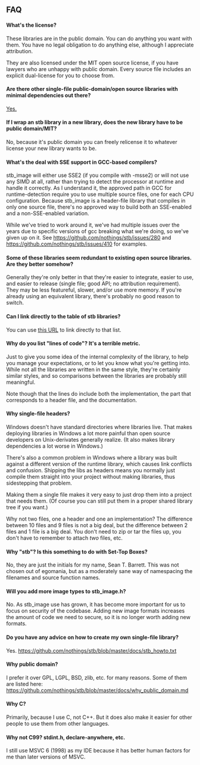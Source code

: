 
FAQ
---

#### What's the license?

These libraries are in the public domain. You can do anything you
want with them. You have no legal obligation
to do anything else, although I appreciate attribution.

They are also licensed under the MIT open source license, if you have lawyers
who are unhappy with public domain. Every source file includes an explicit
dual-license for you to choose from.

#### <a name="other_libs"></a> Are there other single-file public-domain/open source libraries with minimal dependencies out there?

[Yes.](https://github.com/nothings/single_file_libs)

#### If I wrap an stb library in a new library, does the new library have to be public domain/MIT?

No, because it's public domain you can freely relicense it to whatever license your new
library wants to be.

#### What's the deal with SSE support in GCC-based compilers?

stb_image will either use SSE2 (if you compile with -msse2) or
will not use any SIMD at all, rather than trying to detect the
processor at runtime and handle it correctly. As I understand it,
the approved path in GCC for runtime-detection require
you to use multiple source files, one for each CPU configuration.
Because stb_image is a header-file library that compiles in only
one source file, there's no approved way to build both an
SSE-enabled and a non-SSE-enabled variation.

While we've tried to work around it, we've had multiple issues over
the years due to specific versions of gcc breaking what we're doing,
so we've given up on it. See https://github.com/nothings/stb/issues/280
and https://github.com/nothings/stb/issues/410 for examples.

#### Some of these libraries seem redundant to existing open source libraries. Are they better somehow?

Generally they're only better in that they're easier to integrate,
easier to use, and easier to release (single file; good API; no
attribution requirement). They may be less featureful, slower,
and/or use more memory. If you're already using an equivalent
library, there's probably no good reason to switch.

#### Can I link directly to the table of stb libraries?

You can use [this URL](https://github.com/nothings/stb#stb_libs) to link directly to that list.

#### Why do you list "lines of code"? It's a terrible metric.

Just to give you some idea of the internal complexity of the library,
to help you manage your expectations, or to let you know what you're
getting into. While not all the libraries are written in the same
style, they're certainly similar styles, and so comparisons between
the libraries are probably still meaningful.

Note though that the lines do include both the implementation, the
part that corresponds to a header file, and the documentation.

#### Why single-file headers?

Windows doesn't have standard directories where libraries
live. That makes deploying libraries in Windows a lot more
painful than open source developers on Unix-derivates generally
realize. (It also makes library dependencies a lot worse in Windows.)

There's also a common problem in Windows where a library was built
against a different version of the runtime library, which causes
link conflicts and confusion. Shipping the libs as headers means
you normally just compile them straight into your project without
making libraries, thus sidestepping that problem.

Making them a single file makes it very easy to just
drop them into a project that needs them. (Of course you can
still put them in a proper shared library tree if you want.)

Why not two files, one a header and one an implementation?
The difference between 10 files and 9 files is not a big deal,
but the difference between 2 files and 1 file is a big deal.
You don't need to zip or tar the files up, you don't have to
remember to attach *two* files, etc.

#### Why "stb"? Is this something to do with Set-Top Boxes?

No, they are just the initials for my name, Sean T. Barrett.
This was not chosen out of egomania, but as a moderately sane
way of namespacing the filenames and source function names.

#### Will you add more image types to stb_image.h?

No. As stb_image use has grown, it has become more important
for us to focus on security of the codebase. Adding new image
formats increases the amount of code we need to secure, so it
is no longer worth adding new formats.

#### Do you have any advice on how to create my own single-file library?

Yes. https://github.com/nothings/stb/blob/master/docs/stb_howto.txt

#### Why public domain?

I prefer it over GPL, LGPL, BSD, zlib, etc. for many reasons.
Some of them are listed here:
https://github.com/nothings/stb/blob/master/docs/why_public_domain.md

#### Why C?

Primarily, because I use C, not C++. But it does also make it easier
for other people to use them from other languages.

#### Why not C99? stdint.h, declare-anywhere, etc.

I still use MSVC 6 (1998) as my IDE because it has better human factors
for me than later versions of MSVC.
